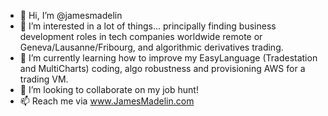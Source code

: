 - 👋 Hi, I’m @jamesmadelin
- 👀 I’m interested in a lot of things... principally finding business development roles in tech companies worldwide remote or Geneva/Lausanne/Fribourg, and algorithmic derivatives trading.
- 🌱 I’m currently learning how to improve my EasyLanguage (Tradestation and MultiCharts) coding, algo robustness and provisioning AWS for a trading VM.
- 💞️ I’m looking to collaborate on my job hunt!
- 📫 Reach me via www.JamesMadelin.com

<!---
jamesmadelin/jamesmadelin is a ✨ special ✨ repository because its `README.md` (this file) appears on your GitHub profile.
You can click the Preview link to take a look at your changes.
--->
